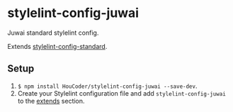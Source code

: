 # stylelint-config-juwai

Juwai standard stylelint config.

Extends [stylelint-config-standard](https://github.com/stylelint/stylelint-config-standard).

## Setup

1. `$ npm install HouCoder/stylelint-config-juwai --save-dev`.
1. Create your Stylelint configuration file and add `stylelint-config-juwai` to the [extends](https://github.com/stylelint/stylelint/blob/master/docs/user-guide/configuration.md#extends) section.

